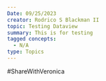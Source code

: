 ```yaml
---
Date: 09/25/2023
creator: Rodrico S Blackman II
topic: Testing Dataview
summary: This is for testing
tagged concepts:
  - N/A
type: Topics
---
```


#ShareWithVeronica
